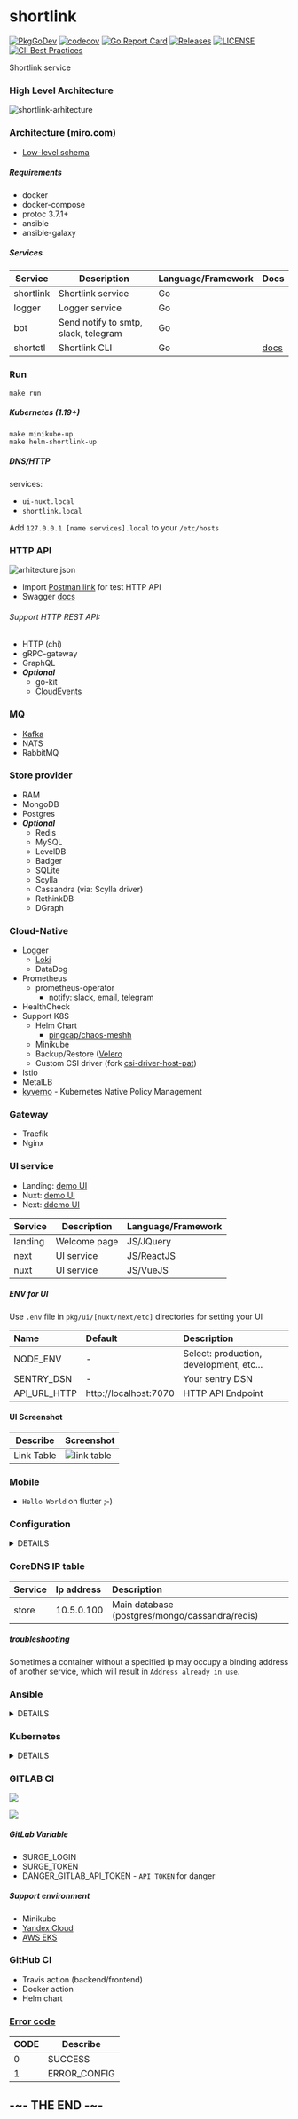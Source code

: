 # shortlink

[![PkgGoDev](https://pkg.go.dev/badge/mod/github.com/batazor/shortlink)](https://pkg.go.dev/mod/github.com/batazor/shortlink)
[![codecov](https://codecov.io/gh/batazor/shortlink/branch/main/graph/badge.svg)](https://codecov.io/gh/batazor/shortlink)
[![Go Report Card](https://goreportcard.com/badge/github.com/batazor/shortlink)](https://goreportcard.com/report/github.com/batazor/shortlink)
[![Releases](https://img.shields.io/github/release-pre/batazor/shortlink.svg)](https://github.com/batazor/shortlink/releases)
[![LICENSE](https://img.shields.io/github/license/batazor/shortlink.svg)](https://github.com/batazor/shortlink/blob/main/LICENSE)
[![CII Best Practices](https://bestpractices.coreinfrastructure.org/projects/3510/badge)](https://bestpractices.coreinfrastructure.org/projects/3510)

Shortlink service

### High Level Architecture

![shortlink-arhitecture](./docs/shortlink-arhitecture.png)

### Architecture (miro.com)

- [Low-level schema](https://miro.com/app/board/o9J_laImQpo=/)

##### Requirements

- docker
- docker-compose
- protoc 3.7.1+
- ansible
- ansible-galaxy

##### Services

| Service     | Description                          | Language/Framework | Docs                       |
|-------------|--------------------------------------|--------------------|----------------------------|
| shortlink   | Shortlink service                    | Go                 |                            |
| logger      | Logger service                       | Go                 |                            |
| bot         | Send notify to smtp, slack, telegram | Go                 |                            |
| shortctl    | Shortlink CLI                        | Go                 | [docs](./docs/shortctl.md) |

### Run

```
make run
```

##### Kubernetes (1.19+)

```
make minikube-up
make helm-shortlink-up
```

##### DNS/HTTP

services:
  + `ui-nuxt.local`
  + `shortlink.local`

Add `127.0.0.1 [name services].local` to your `/etc/hosts`

### HTTP API

![arhitecture.json](./docs/arhitecture.png)

+ Import [Postman link](./docs/shortlink.postman_collection.json) for
  test HTTP API
+ Swagger [docs](https://shortlink-org.gitlab.io/shortlink)

###### Support HTTP REST API:

- HTTP (chi)
- gRPC-gateway
- GraphQL
- ***Optional***
    - go-kit
    - [CloudEvents](https://cloudevents.io/)

### MQ

+ [Kafka](https://kafka.apache.org/)
+ NATS
+ RabbitMQ

### Store provider

+ RAM
+ MongoDB
+ Postgres
+ ***Optional***
    + Redis
    + MySQL
    + LevelDB
    + Badger
    + SQLite
    + Scylla
    + Сassandra (via: Scylla driver)
    + RethinkDB
    + DGraph

### Cloud-Native

+ Logger
  + [Loki](./docs/logger.md)
  + DataDog
+ Prometheus
  + prometheus-operator
    + notify: slack, email, telegram
+ HealthCheck
+ Support K8S
  + Helm Chart
    + [pingcap/chaos-meshh](https://github.com/pingcap/chaos-mesh)
  + Minikube
  + Backup/Restore ([Velero](https://velero.io/)
  + Custom CSI driver (fork [csi-driver-host-pat](https://github.com/kubernetes-csi/csi-driver-host-path))
+ Istio
+ MetalLB
+ [kyverno](https://kyverno.io/) - Kubernetes Native Policy Management

### Gateway

+ Traefik
+ Nginx

### UI service

+ Landing: [demo UI](https://shortlink.ddns.net)
+ Nuxt: [demo UI](http://shortlink.surge.sh/)
+ Next: [ddemo UI](https://shortlink.ddns.net/next)

| Service     | Description                       | Language/Framework |
|-------------|-----------------------------------|--------------------|
| landing     | Welcome page                      | JS/JQuery          |
| next        | UI service                        | JS/ReactJS         |
| nuxt        | UI service                        | JS/VueJS           |

##### ENV for UI

Use `.env` file in `pkg/ui/[nuxt/next/etc]` directories for setting your UI


| Name                | Default                                                     | Description                                                                                    |
|:--------------------|:------------------------------------------------------------|:-----------------------------------------------------------------------------------------------|
| NODE_ENV            | -                                                           | Select: production, development, etc...                                                        |
| SENTRY_DSN          | -                                                           | Your sentry DSN                                                                                |
| API_URL_HTTP        | http://localhost:7070                                       | HTTP API Endpoint                                                                              |

#### UI Screenshot

| Describe                | Screenshot                           |
|-------------------------|--------------------------------------|
| Link Table              | ![link table](./docs/next-js-ui.png) |

### Mobile

+ `Hello World` on flutter ;-)

### Configuration

<details><summary>DETAILS</summary>
<p>

##### [12 factors: ENV](https://12factor.net/config)

[View ENV Variables](./docs/env.md)

</p>
</details>

### CoreDNS IP table

| Service | Ip address | Description                                    |
|:--------|:-----------|:-----------------------------------------------|
| store   | 10.5.0.100 | Main database (postgres/mongo/cassandra/redis) |

##### troubleshooting

Sometimes a container without a specified ip may occupy a binding
address of another service, which will result in `Address already in
use`.

### Ansible

<details><summary>DETAILS</summary>
<p>

##### Vagrant

```
cd ops/vagrant
vagrant up

cd ops/ansible
ansible-playbook playbooks/playbook.yml
```

##### DNS/HTTP

+ `ui-nuxt.shortlink.vagrant:8081`

</p>
</details>

### Kubernetes

<details><summary>DETAILS</summary>
<p>

##### HELM

+ **common** - run common tools (ingress)
+ **shortlink-\*** - run shortlink applications (api, logger, ui)
+ **chaos** - run chaos daemon
+ **ingress** - run ingress ;-)

##### DNS

+ `ui-nuxt.local`
+ `grafana.local`
+ `jaeger.local`
+ `prometheus.local`

</p>
</details>

### GITLAB CI

![](./docs/gitlab-pipeline.png)

![](./docs/gitlab-ci.png)

##### GitLab Variable

- SURGE_LOGIN
- SURGE_TOKEN
- DANGER_GITLAB_API_TOKEN - `API TOKEN` for danger

##### Support environment

- Minikube
- [Yandex Cloud](https://cloud.yandex.ru/)
- [AWS EKS](https://aws.amazon.com/eks/)

### GitHub CI

- Travis action (backend/frontend)
- Docker action
- Helm chart

### [Error code](./internal/error/status/exit.go)

| CODE | Describe     |
|------|--------------|
| 0    | SUCCESS      |
| 1    | ERROR_CONFIG |

## -~- THE END -~-

[mergify]: https://mergify.io
[mergify-status]: https://img.shields.io/endpoint.svg?url=https://dashboard.mergify.io/badges/batazor/shortlink&style=flat
